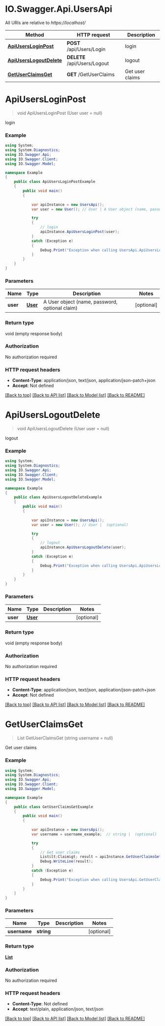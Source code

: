 # IO.Swagger.Api.UsersApi

All URIs are relative to *https://localhost/*

Method | HTTP request | Description
------------- | ------------- | -------------
[**ApiUsersLoginPost**](UsersApi.md#apiusersloginpost) | **POST** /api/Users/Login | login
[**ApiUsersLogoutDelete**](UsersApi.md#apiuserslogoutdelete) | **DELETE** /api/Users/Logout | logout
[**GetUserClaimsGet**](UsersApi.md#getuserclaimsget) | **GET** /GetUserClaims | Get user claims


<a name="apiusersloginpost"></a>
# **ApiUsersLoginPost**
> void ApiUsersLoginPost (User user = null)

login

### Example
```csharp
using System;
using System.Diagnostics;
using IO.Swagger.Api;
using IO.Swagger.Client;
using IO.Swagger.Model;

namespace Example
{
    public class ApiUsersLoginPostExample
    {
        public void main()
        {
            
            var apiInstance = new UsersApi();
            var user = new User(); // User | A User object (name, password, optional claim) (optional) 

            try
            {
                // login
                apiInstance.ApiUsersLoginPost(user);
            }
            catch (Exception e)
            {
                Debug.Print("Exception when calling UsersApi.ApiUsersLoginPost: " + e.Message );
            }
        }
    }
}
```

### Parameters

Name | Type | Description  | Notes
------------- | ------------- | ------------- | -------------
 **user** | [**User**](User.md)| A User object (name, password, optional claim) | [optional] 

### Return type

void (empty response body)

### Authorization

No authorization required

### HTTP request headers

 - **Content-Type**: application/json, text/json, application/json-patch+json
 - **Accept**: Not defined

[[Back to top]](#) [[Back to API list]](../README.md#documentation-for-api-endpoints) [[Back to Model list]](../README.md#documentation-for-models) [[Back to README]](../README.md)

<a name="apiuserslogoutdelete"></a>
# **ApiUsersLogoutDelete**
> void ApiUsersLogoutDelete (User user = null)

logout

### Example
```csharp
using System;
using System.Diagnostics;
using IO.Swagger.Api;
using IO.Swagger.Client;
using IO.Swagger.Model;

namespace Example
{
    public class ApiUsersLogoutDeleteExample
    {
        public void main()
        {
            
            var apiInstance = new UsersApi();
            var user = new User(); // User |  (optional) 

            try
            {
                // logout
                apiInstance.ApiUsersLogoutDelete(user);
            }
            catch (Exception e)
            {
                Debug.Print("Exception when calling UsersApi.ApiUsersLogoutDelete: " + e.Message );
            }
        }
    }
}
```

### Parameters

Name | Type | Description  | Notes
------------- | ------------- | ------------- | -------------
 **user** | [**User**](User.md)|  | [optional] 

### Return type

void (empty response body)

### Authorization

No authorization required

### HTTP request headers

 - **Content-Type**: application/json, text/json, application/json-patch+json
 - **Accept**: Not defined

[[Back to top]](#) [[Back to API list]](../README.md#documentation-for-api-endpoints) [[Back to Model list]](../README.md#documentation-for-models) [[Back to README]](../README.md)

<a name="getuserclaimsget"></a>
# **GetUserClaimsGet**
> List<Claim> GetUserClaimsGet (string username = null)

Get user claims

### Example
```csharp
using System;
using System.Diagnostics;
using IO.Swagger.Api;
using IO.Swagger.Client;
using IO.Swagger.Model;

namespace Example
{
    public class GetUserClaimsGetExample
    {
        public void main()
        {
            
            var apiInstance = new UsersApi();
            var username = username_example;  // string |  (optional) 

            try
            {
                // Get user claims
                List&lt;Claim&gt; result = apiInstance.GetUserClaimsGet(username);
                Debug.WriteLine(result);
            }
            catch (Exception e)
            {
                Debug.Print("Exception when calling UsersApi.GetUserClaimsGet: " + e.Message );
            }
        }
    }
}
```

### Parameters

Name | Type | Description  | Notes
------------- | ------------- | ------------- | -------------
 **username** | **string**|  | [optional] 

### Return type

[**List<Claim>**](Claim.md)

### Authorization

No authorization required

### HTTP request headers

 - **Content-Type**: Not defined
 - **Accept**: text/plain, application/json, text/json

[[Back to top]](#) [[Back to API list]](../README.md#documentation-for-api-endpoints) [[Back to Model list]](../README.md#documentation-for-models) [[Back to README]](../README.md)

